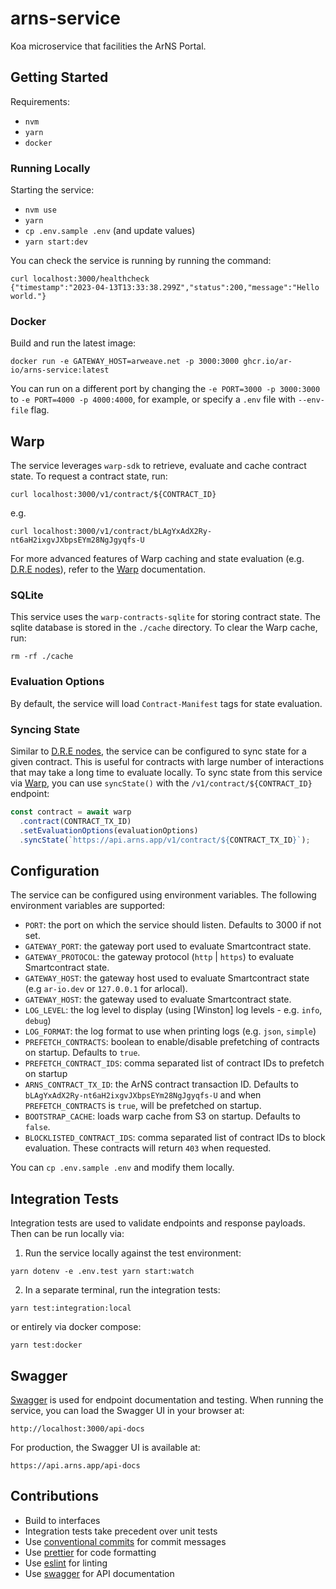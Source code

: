 # arns-service

Koa microservice that facilities the ArNS Portal.

## Getting Started

Requirements:

- `nvm`
- `yarn`
- `docker`

### Running Locally

Starting the service:

- `nvm use`
- `yarn`
- `cp .env.sample .env` (and update values)
- `yarn start:dev`

You can check the service is running by running the command:

```shell
curl localhost:3000/healthcheck
{"timestamp":"2023-04-13T13:33:38.299Z","status":200,"message":"Hello world."}
```

### Docker

Build and run the latest image:

```shell
docker run -e GATEWAY_HOST=arweave.net -p 3000:3000 ghcr.io/ar-io/arns-service:latest
```

You can run on a different port by changing the `-e PORT=3000 -p 3000:3000` to `-e PORT=4000 -p 4000:4000`, for example, or specify a `.env` file with `--env-file` flag.

## Warp

The service leverages `warp-sdk` to retrieve, evaluate and cache contract state. To request a contract state, run:

```shell
curl localhost:3000/v1/contract/${CONTRACT_ID}
```

e.g.

```shell
curl localhost:3000/v1/contract/bLAgYxAdX2Ry-nt6aH2ixgvJXbpsEYm28NgJgyqfs-U
```

For more advanced features of Warp caching and state evaluation (e.g. [D.R.E nodes]), refer to the [Warp] documentation.

### SQLite

This service uses the `warp-contracts-sqlite` for storing contract state. The sqlite database is stored in the `./cache` directory. To clear the Warp cache, run:

```shell
rm -rf ./cache
```

### Evaluation Options

By default, the service will load `Contract-Manifest` tags for state evaluation.

### Syncing State

Similar to [D.R.E nodes], the service can be configured to sync state for a given contract. This is useful for contracts with large number of interactions that may take a long time to evaluate locally. To sync state from this service via [Warp], you can use `syncState()` with the `/v1/contract/${CONTRACT_ID}` endpoint:

```js
const contract = await warp
  .contract(CONTRACT_TX_ID)
  .setEvaluationOptions(evaluationOptions)
  .syncState(`https://api.arns.app/v1/contract/${CONTRACT_TX_ID}`);
```

## Configuration

The service can be configured using environment variables. The following environment variables are supported:

- `PORT`: the port on which the service should listen. Defaults to 3000 if not set.
- `GATEWAY_PORT`: the gateway port used to evaluate Smartcontract state.
- `GATEWAY_PROTOCOL`: the gateway protocol (`http` | `https`) to evaluate Smartcontract state.
- `GATEWAY_HOST`: the gateway host used to evaluate Smartcontract state (e.g `ar-io.dev` or `127.0.0.1` for arlocal).
- `GATEWAY_HOST`: the gateway used to evaluate Smartcontract state.
- `LOG_LEVEL`: the log level to display (using [Winston] log levels - e.g. `info`, `debug`)
- `LOG_FORMAT`: the log format to use when printing logs (e.g. `json`, `simple`)
- `PREFETCH_CONTRACTS`: boolean to enable/disable prefetching of contracts on startup. Defaults to `true`.
- `PREFETCH_CONTRACT_IDS`: comma separated list of contract IDs to prefetch on startup
- `ARNS_CONTRACT_TX_ID`: the ArNS contract transaction ID. Defaults to `bLAgYxAdX2Ry-nt6aH2ixgvJXbpsEYm28NgJgyqfs-U` and when `PREFETCH_CONTRACTS` is `true`, will be prefetched on startup.
- `BOOTSTRAP_CACHE`: loads warp cache from S3 on startup. Defaults to `false`.
- `BLOCKLISTED_CONTRACT_IDS`: comma separated list of contract IDs to block evaluation. These contracts will return `403` when requested.

You can `cp .env.sample .env` and modify them locally.

## Integration Tests

Integration tests are used to validate endpoints and response payloads. Then can be run locally via:

1. Run the service locally against the test environment:

```shell
yarn dotenv -e .env.test yarn start:watch
```

2. In a separate terminal, run the integration tests:

```shell
yarn test:integration:local
```

or entirely via docker compose:

```shell
yarn test:docker
```

## Swagger

[Swagger] is used for endpoint documentation and testing. When running the service, you can load the Swagger UI in your browser at:

```shell
http://localhost:3000/api-docs
```

For production, the Swagger UI is available at:

```shell
https://api.arns.app/api-docs
```

## Contributions

- Build to interfaces
- Integration tests take precedent over unit tests
- Use [conventional commits] for commit messages
- Use [prettier] for code formatting
- Use [eslint] for linting
- Use [swagger] for API documentation

[Swagger]: https://swagger.io/
[conventional commits]: https://www.conventionalcommits.org/en/v1.0.0/
[prettier]: https://prettier.io/
[eslint]: https://eslint.org/
[Warp]: https://academy.warp.cc/docs/docs-intro
[D.R.E nodes]: https://academy.warp.cc/docs/dre/overview
